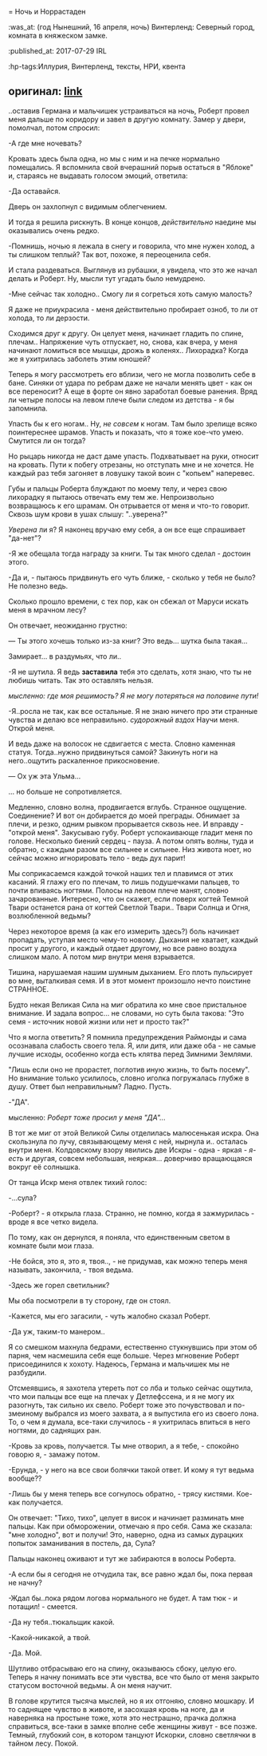 = Ночь и Норрастаден

:was_at: (год Нынешний, 16 апреля, ночь) Винтерленд: Северный город, комната в княжеском замке.

:published_at: 2017-07-29 IRL

:hp-tags:Иллурия, Винтерленд, тексты, НРИ, квента

оригинал: [link](https://docs.google.com/document/d/1-MJx0ytZGB0PiHhoundrFpFJ-wM4OcqyZQtkB8WZPCE/edit)
------------

..оставив Германа и мальчишек устраиваться на ночь, Роберт провел меня дальше по коридору и завел в другую комнату. Замер у двери, помолчал, потом спросил:

-А где мне ночевать?

Кровать здесь была одна, но мы с ним и на печке нормально помещались. Я вспомнила свой вчерашний порыв остаться в "Яблоке" и, стараясь не выдавать голосом эмоций, ответила:

-Да оставайся.


Дверь он захлопнул с видимым облегчением. 


И тогда я решила рискнуть. В конце концов, *действительно* наедине мы оказывались очень редко. 


-Помнишь, ночью я лежала в снегу и говорила, что мне нужен холод, а ты слишком теплый? Так вот, похоже, я переоценила себя.


И стала раздеваться. Выглянув из рубашки, я увидела, что это же начал делать и Роберт. Ну, мысли тут угадать было немудрено.


-Мне сейчас так холодно.. Смогу ли я согреться хоть самую малость?


Я даже не приукрасила - меня действительно пробирает озноб, то ли от холода, то ли дерзости.


Сходимся друг к другу. Он целует меня, начинает гладить по спине, плечам.. Напряжение чуть отпускает, но, снова, как вчера, у меня начинают ломиться все мышцы, дрожь в коленях.. Лихорадка? Когда же я ухитрилась  заболеть этим юношей? 


Теперь я могу рассмотреть его вблизи, чего не могла позволить себе в бане. Синяки от удара по ребрам даже не начали менять цвет - как он все переносит? А еще в форте он явно заработал боевые ранения. Вряд ли четыре полосы на левом плече были следом из детства - я бы запомнила. 


 Упасть бы к его ногам.. Ну, *не совсем* к ногам. Там было зрелище всяко поинтереснее шрамов. Упасть и показать, что я тоже кое-что умею. Смутится ли он тогда?


Но рыцарь никогда не даст даме упасть. Подхватывает на руки, относит на кровать. Пути к побегу отрезаны, но  отступать мне и не хочется. Не каждый раз тебя загоняет в ловушку такой воин с "копьем" наперевес. 


Губы и пальцы Роберта блуждают по моему телу, и через свою лихорадку я пытаюсь отвечать ему тем же. Непроизвольно возвращаюсь к его шрамам. Он отрывается от меня и что-то говорит. Сквозь шум крови в ушах слышу: "..уверена?"


*Уверена* ли я? Я наконец вручаю ему себя, а он все еще спрашивает "да-нет"?


-Я же обещала тогда награду за книги. Ты так много сделал - достоин этого.

-Да и, - пытаюсь придвинуть его чуть ближе, - сколько у тебя не было? Не полезно ведь.


Сколько прошло времени, с тех пор, как он сбежал от Маруси искать меня в мрачном лесу?


Он отвечает, неожиданно грустно:

— Ты этого хочешь только из-за книг? Это ведь... шутка была такая...


Замирает... в раздумьях, что ли..


-Я не шутила. Я ведь **заставила** тебя это сделать, хотя знаю, что ты не любишь читать. Так это оставлять нельзя.

*мысленно: где моя решимость? Я не могу потеряться на половине пути!*

 -Я..росла не так, как все остальные. Я не знаю ничего про эти странные чувства и делаю все неправильно. *судорожный вздох*  Научи меня. Открой меня.


И ведь даже на волосок не сдвигается с места. Словно каменная статуя. Тогда..нужно придвинуться самой? Закинуть ноги на него..ощутить раскаленное прикосновение.


— Ох уж эта Ульма...

... но больше не сопротивляется.


 Медленно, словно волна, продвигается вглубь. Странное ощущение. Соединение? И вот он добирается до моей преграды. Обнимает за плечи, и резко, одним рывком прорывается сквозь нее. И вправду - "открой меня". Закусываю губу. Роберт успокаивающе гладит меня по голове. Несколько биений сердец - пауза. А потом опять волны, туда и обратно, с каждым разом все сильнее и сильнее. Низ живота ноет, но сейчас можно игнорировать тело - ведь дух парит!


Мы соприкасаемся каждой точкой наших тел и плавимся от этих касаний. Я глажу его по плечам, то лишь подушечками пальцев, то почти впиваясь ногтями. Полосы на левом плече манят, словно зачарованные. Интересно, что он скажет, если поверх когтей Темной Твари останется рана от когтей Светлой Твари.. Твари Солнца и Огня, возлюбленной ведьмы? 


Через некоторое время (а как его измерить здесь?) боль начинает пропадать, уступая место чему-то новому. Дыхания не хватает, каждый просит у другого, и каждый отдает другому, но все равно воздуха слишком мало. А потом мир внутри меня взрывается.


Тишина, нарушаемая нашим шумным дыханием. Его плоть пульсирует во мне, выталкивая семя. И в этот момент произошло нечто поистине СТРАННОЕ.


Будто некая Великая Сила на миг обратила ко мне свое пристальное внимание. И задала вопрос... не словами, но суть была такова: "Это семя - источник новой жизни или нет и просто так?" 


Что я могла ответить? Я помнила предупреждения Раймонды и сама осознавала слабость своего тела. Я, или дитя, или даже оба - не самые лучшие исходы, особенно когда есть клятва перед Зимними Землями.

 "Лишь если оно не прорастет, поглотив иную жизнь, то быть посему". Но внимание только усилилось, словно иголка погружалась глубже в душу. Ответ был неправильным? Ладно. Пусть. 
 
-"ДА".

мысленно: *Роберт тоже просил у меня "ДА"...*


В тот же миг от этой Великой Силы отделилась малюсенькая искра. Она скользнула по лучу, связывающему меня с ней, нырнула и.. осталась внутри меня. Колдовскому взору явились две Искры - одна - яркая - *я-есть* и другая, совсем небольшая, неяркая... доверчиво вращающаяся вокруг её солнышка.


От танца Искр меня отвлек тихий голос: 


-...сула?

-Роберт? - я открыла глаза. Странно, не помню, когда я зажмурилась - вроде я все четко видела.

По тому, как он дернулся, я поняла, что единственным светом в комнате были мои глаза.

-Не бойся, это я, это я, твоя.., - не придумав, как можно теперь меня называть, закончила, - твоя ведьма.

-Здесь же горел светильник?

Мы оба посмотрели в ту сторону, где он стоял.

-Кажется, мы его загасили, - чуть жалобно сказал Роберт.

-Да уж, таким-то манером..

Я со смешком махнула бедрами, естественно стукнувшись при этом об парня, чем насмешила себя еще больше. Через мгновение Роберт присоединился к хохоту. Надеюсь, Германа и мальчишек мы не разбудили.


Отсмеявшись, я захотела утереть пот со лба и только сейчас ощутила, что мои пальцы все еще на плечах у Детлефссена, и я не могу их разогнуть, так сильно их свело. Роберт тоже это почувствовал и по-змеиному выбрался из моего захвата, а я выпустила его из своего лона. То, о чем я думала, все-таки случилось - я ухитрилась впиться в него ногтями, до саднящих ран.

-Кровь за кровь, получается. Ты мне отворил, а я тебе, - спокойно говорю я, - замажу потом.

-Ерунда, - у него на все свои болячки такой ответ. И кому я тут ведьма вообще??

-Лишь бы у меня теперь все согнулось обратно, - трясу кистями. Кое-как получается.


Он отвечает: "Тихо, тихо", целует в висок и начинает разминать мне пальцы. Как при обморожении, отмечаю я про себя. Сама же сказала: "мне холодно", вот и получи!  Это, наверно, одна из самых дурацких попыток заманивания в постель, да, Сула?


Пальцы наконец оживают и тут же забираются в волосы Роберта.

-А если бы я сегодня не отчудила так, все равно ждал бы, пока первая не начну?

-Ждал бы..пока рядом логова нормального не будет. А там тюк - и потащил! - смеется.

-Да ну тебя..тюкальщик какой.

-Какой-никакой, а твой.

-Да. Мой.

Шутливо отбрасываю его на спину, оказываюсь сбоку, целую его. Теперь я начну понимать все эти чувства, все что было от меня закрыто статусом  восточной ведьмы. А он меня научит.

В голове крутится тысяча мыслей, но я их отгоняю, словно мошкару. И то саднящее чувство в животе, и засохшая кровь на ноге, да и наверняка на простыне тоже, хотя это нестрашно, прачка должна справиться, все-таки в замке вполне себе женщины живут - все позже. Темный, глубокий сон, в котором танцуют Искорки, словно светлячки в тайном лесу. Покой.
